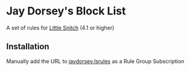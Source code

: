 # Jay Dorsey's Block List

A set of rules for [Little Snitch](https://www.obdev.at/products/littlesnitch/index.html) (4.1 or higher)

## Installation

Manually add the URL to [jaydorsey.lsrules](https://raw.githubusercontent.com/jaydorsey/little_snitch_rules/main/jaydorsey.lsrules) as a Rule Group Subscription
